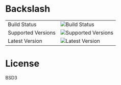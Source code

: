 # Backslash


|                       |                                                                                         |
|-----------------------|-----------------------------------------------------------------------------------------|
| Build Status          | ![Build Status](https://github.com/getslash/backslash-python/actions/workflows/main.yml/badge.svg?branch=master)      |
| Supported Versions    | ![Supported Versions](https://img.shields.io/pypi/pyversions/backslash.svg)                 |
| Latest Version        | ![Latest Version](https://img.shields.io/pypi/v/backslash.svg)                              |

# License

BSD3

